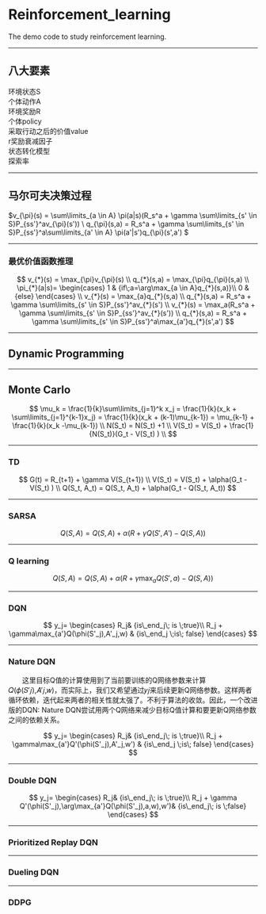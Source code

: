 # Reinforcement_learning
The demo code to study reinforcement learning. 

---
## 八大要素   
环境状态S  
个体动作A  
环境奖励R  
个体policy  
采取行动之后的价值value  
r奖励衰减因子  
状态转化模型  
探索率  

---
## 马尔可夫决策过程
$v_{\pi}(s) = \sum\limits_{a \in A} \pi(a|s)(R_s^a + \gamma \sum\limits_{s' \in S}P_{ss'}^av_{\pi}(s')) \\
q_{\pi}(s,a) = R_s^a + \gamma \sum\limits_{s' \in S}P_{ss'}^a\sum\limits_{a' \in A} \pi(a'|s')q_{\pi}(s',a')
$

---

### 最优价值函数推理

$$
v_{*}(s) = \max_{\pi}v_{\pi}(s) \\ 
q_{*}(s,a) = \max_{\pi}q_{\pi}(s,a) \\
\pi_{*}(a|s)= \begin{cases} 1 & {if\;a=\arg\max_{a \in A}q_{*}(s,a)}\\ 0 & {else} \end{cases} \\
v_{*}(s) = \max_{a}q_{*}(s,a) \\
q_{*}(s,a) = R_s^a + \gamma \sum\limits_{s' \in S}P_{ss'}^av_{*}(s') \\  
v_{*}(s) = \max_a(R_s^a + \gamma \sum\limits_{s' \in S}P_{ss'}^av_{*}(s')) \\
q_{*}(s,a) = R_s^a + \gamma \sum\limits_{s' \in S}P_{ss'}^a\max_{a'}q_{*}(s',a')
$$

---
## Dynamic Programming  


---
## Monte Carlo  

$$
\mu_k = \frac{1}{k}\sum\limits_{j=1}^k x_j = \frac{1}{k}(x_k + \sum\limits_{j=1}^{k-1}x_j) =  \frac{1}{k}(x_k + (k-1)\mu_{k-1}) = \mu_{k-1} +  \frac{1}{k}(x_k -\mu_{k-1}) \\ 
N(S_t) = N(S_t)  +1 \\
V(S_t) = V(S_t)  + \frac{1}{N(S_t)}(G_t -  V(S_t) ) \\
$$

---
### TD   

$$
G(t) = R_{t+1} + \gamma V(S_{t+1}) \\
V(S_t) = V(S_t)  + \alpha(G_t -  V(S_t) ) \\
Q(S_t, A_t) = Q(S_t, A_t) + \alpha(G_t -  Q(S_t, A_t))
$$


---
### SARSA  
$$
Q(S,A) = Q(S,A) + \alpha(R+\gamma Q(S',A') - Q(S,A))
$$

---
### Q learning  

$$
Q(S,A) = Q(S,A) + \alpha(R+\gamma \max_aQ(S',a) - Q(S,A))
$$

---
### DQN 

$$
y_j= \begin{cases} R_j& {is\_end_j\; is \;true}\\ R_j + \gamma\max_{a'}Q(\phi(S'_j),A'_j,w) & {is\_end_j \;is\; false} \end{cases}
$$

---
### Nature DQN  
　　这里目标Q值的计算使用到了当前要训练的Q网络参数来计算𝑄(𝜙(𝑆′𝑗),𝐴′𝑗,𝑤)，而实际上，我们又希望通过𝑦𝑗来后续更新Q网络参数。这样两者循环依赖，迭代起来两者的相关性就太强了。不利于算法的收敛。因此，一个改进版的DQN: Nature DQN尝试用两个Q网络来减少目标Q值计算和要更新Q网络参数之间的依赖关系。

$$
y_j= \begin{cases} R_j& {is\_end_j\; is \;true}\\ R_j + \gamma\max_{a'}Q'(\phi(S'_j),A'_j,w') & {is\_end_j \;is\; false} \end{cases}
$$

---
### Double DQN  

$$
y_j= \begin{cases} R_j& {is\_end_j\; is \;true}\\ R_j + \gamma Q'(\phi(S'_j),\arg\max_{a'}Q(\phi(S'_j),a,w),w')& {is\_end_j\; is \;false} \end{cases}
$$

---
### Prioritized Replay DQN


---
### Dueling DQN  

---
### DDPG
 

